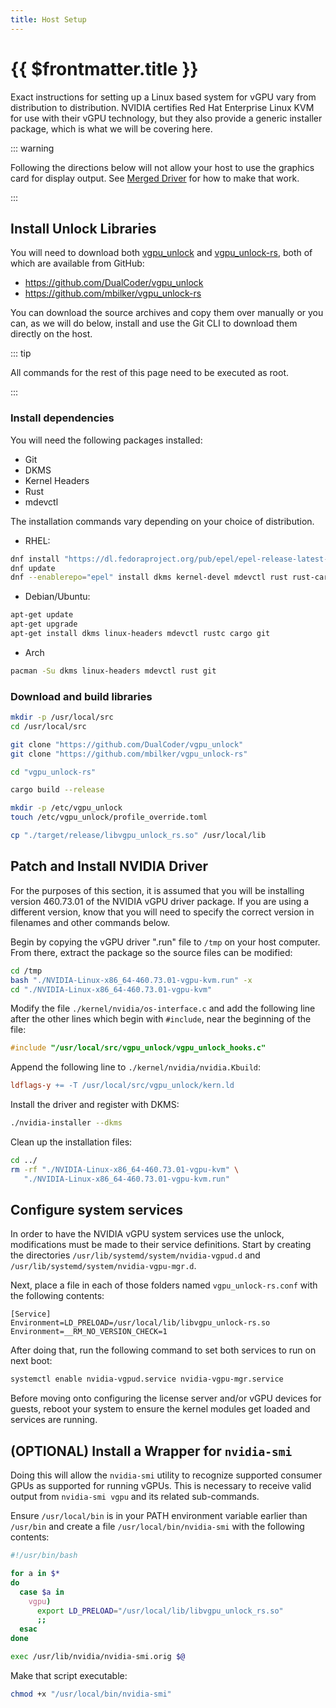 ```yaml
---
title: Host Setup
---
```


# {{ $frontmatter.title }}

Exact instructions for setting up a Linux based system for vGPU vary from distribution to distribution. NVIDIA certifies Red Hat Enterprise Linux KVM for use with their vGPU technology, but they also provide a generic installer package, which is what we will be covering here.

::: warning

Following the directions below will not allow your host to use the graphics card for display output. See [Merged Driver](../tools/merged-driver.md) for how to make that work.

:::

## Install Unlock Libraries

You will need to download both [vgpu_unlock](../tools/vgpu_unlock) and [vgpu_unlock-rs](../tools/vgpu_unlock-rs), both of which are available from GitHub:

* <https://github.com/DualCoder/vgpu_unlock>
* <https://github.com/mbilker/vgpu_unlock-rs>

You can download the source archives and copy them over manually or you can, as we will do below, install and use the Git CLI to download them directly on the host.

::: tip

All commands for the rest of this page need to be executed as root.

:::

### Install dependencies

You will need the following packages installed:

* Git
* DKMS
* Kernel Headers
* Rust
* mdevctl

The installation commands vary depending on your choice of distribution.

* RHEL:

```sh
dnf install "https://dl.fedoraproject.org/pub/epel/epel-release-latest-8.noarch.rpm"
dnf update
dnf --enablerepo="epel" install dkms kernel-devel mdevctl rust rust-cargo git
```

* Debian/Ubuntu:

```sh
apt-get update
apt-get upgrade
apt-get install dkms linux-headers mdevctl rustc cargo git
```

* Arch

```sh
pacman -Su dkms linux-headers mdevctl rust git
```

### Download and build libraries

```sh
mkdir -p /usr/local/src
cd /usr/local/src

git clone "https://github.com/DualCoder/vgpu_unlock"
git clone "https://github.com/mbilker/vgpu_unlock-rs"

cd "vgpu_unlock-rs"

cargo build --release

mkdir -p /etc/vgpu_unlock
touch /etc/vgpu_unlock/profile_override.toml

cp "./target/release/libvgpu_unlock_rs.so" /usr/local/lib
```

## Patch and Install NVIDIA Driver

For the purposes of this section, it is assumed that you will be installing version 460.73.01 of the NVIDIA vGPU driver package. If you are using a different version, know that you will need to specify the correct version in filenames and other commands below.

Begin by copying the vGPU driver ".run" file to `/tmp` on your host computer. From there, extract the package so the source files can be modified:

```sh
cd /tmp
bash "./NVIDIA-Linux-x86_64-460.73.01-vgpu-kvm.run" -x
cd "./NVIDIA-Linux-x86_64-460.73.01-vgpu-kvm"
```

Modify the file `./kernel/nvidia/os-interface.c` and add the following line after the other lines which begin with `#include`, near the beginning of the file:

```c
#include "/usr/local/src/vgpu_unlock/vgpu_unlock_hooks.c"
```

Append the following line to `./kernel/nvidia/nvidia.Kbuild`:

```makefile
ldflags-y += -T /usr/local/src/vgpu_unlock/kern.ld
```

Install the driver and register with DKMS:

```sh
./nvidia-installer --dkms
```

Clean up the installation files:

```sh
cd ../
rm -rf "./NVIDIA-Linux-x86_64-460.73.01-vgpu-kvm" \
   "./NVIDIA-Linux-x86_64-460.73.01-vgpu-kvm.run"
```

## Configure system services

In order to have the NVIDIA vGPU system services use the unlock, modifications must be made to their service definitions. Start by creating the directories `/usr/lib/systemd/system/nvidia-vgpud.d` and `/usr/lib/systemd/system/nvidia-vgpu-mgr.d`.

Next, place a file in each of those folders named `vgpu_unlock-rs.conf` with the following contents:

```systemd
[Service]
Environment=LD_PRELOAD=/usr/local/lib/libvgpu_unlock-rs.so
Environment=__RM_NO_VERSION_CHECK=1
```

After doing that, run the following command to set both services to run on next boot:

```sh
systemctl enable nvidia-vgpud.service nvidia-vgpu-mgr.service
```

Before moving onto configuring the license server and/or vGPU devices for guests, reboot your system to ensure the kernel modules get loaded and services are running.

## (OPTIONAL) Install a Wrapper for `nvidia-smi`

Doing this will allow the `nvidia-smi` utility to recognize supported consumer GPUs as supported for running vGPUs. This is necessary to receive valid output from `nvidia-smi vgpu` and its related sub-commands.

Ensure `/usr/local/bin` is in your PATH environment variable earlier than `/usr/bin` and create a file `/usr/local/bin/nvidia-smi` with the following contents:

```sh
#!/usr/bin/bash

for a in $*
do
  case $a in
    vgpu)
      export LD_PRELOAD="/usr/local/lib/libvgpu_unlock_rs.so"
      ;;
  esac
done

exec /usr/lib/nvidia/nvidia-smi.orig $@
```

Make that script executable:

```sh
chmod +x "/usr/local/bin/nvidia-smi"
```
